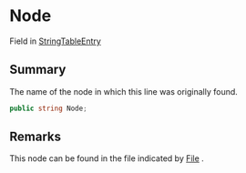 # Node

Field in [StringTableEntry](./)

## Summary

The name of the node in which this line was originally found.

```csharp
public string Node;
```

## Remarks

This node can be found in the file indicated by [File](yarn.unity.stringtableentry.file.md) .

